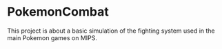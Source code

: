 # PokemonCombat
This project is about a basic simulation of the fighting system used in the main Pokemon games on MIPS.
